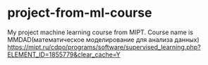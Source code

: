# project-from-ml-course
My project machine learning course from MIPT. 
Course name is MMDAD(математическое моделирование для анализа данных)
https://mipt.ru/cdpo/programs/software/supervised_learning.php?ELEMENT_ID=1855779&clear_cache=Y
